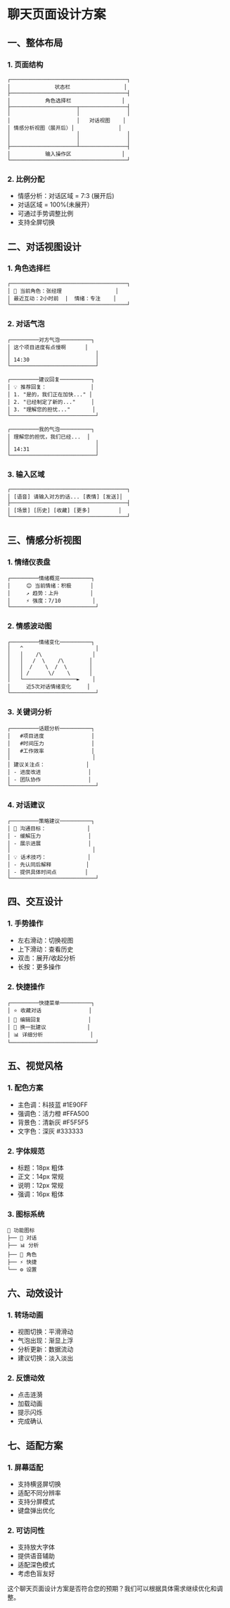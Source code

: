
# 聊天页面设计方案

## 一、整体布局

### 1. 页面结构

```
┌─────────────────────────────────────┐
│              状态栏                 │
├─────────────────────────────────────┤
│           角色选择栏                │
├─────────────────────┬───────────────┤
│                     │               │
│                     │   对话视图    │
│ 情感分析视图（展开后）│              │
│                     │               │
│                     │               │
├─────────────────────┴───────────────┤
│           输入操作区                │
└─────────────────────────────────────┘
```

### 2. 比例分配

- 情感分析：对话区域 = 7:3 (展开后)
- 对话区域 = 100%(未展开）
- 可通过手势调整比例
- 支持全屏切换

## 二、对话视图设计

### 1. 角色选择栏

```
┌─────────────────────────────────────┐
│ 👤 当前角色：张经理                 │
│ 最近互动：2小时前  |  情绪：专注    │
└─────────────────────────────────────┘
```

### 2. 对话气泡

```
┌─────────对方气泡──────────┐
│ 这个项目进度有点慢啊      │
│                           │
│ 14:30                     │
└───────────────────────────┘

┌─────────建议回复──────────┐
│ 💡 推荐回复：              │
│ 1. "是的，我们正在加快..." │
│ 2. "已经制定了新的..."     │
│ 3. "理解您的担忧..."       │
└───────────────────────────┘

┌─────────我的气泡──────────┐
│ 理解您的担忧，我们已经...  │
│                           │
│ 14:31                     │
└───────────────────────────┘
```

### 3. 输入区域

```
┌─────────────────────────────────────┐
│ [语音] 请输入对方的话... [表情] [发送]│
├─────────────────────────────────────┤
│ [场景] [历史] [收藏] [更多]         │
└─────────────────────────────────────┘
```

## 三、情感分析视图

### 1. 情绪仪表盘

```
┌─────────情绪概览──────────┐
│     😊 当前情绪：积极      │
│     ↗️ 趋势：上升          │
│     ⚡️ 强度：7/10          │
└───────────────────────────┘
```

### 2. 情感波动图

```
┌─────────情绪变化──────────┐
│   ^                       │
│   │    /\                │
│   │   /  \    /\        │
│   │  /    \  /  \       │
│   │ /      \/    \      │
│   └─────────────────►    │
│     近5次对话情绪变化     │
└───────────────────────────┘
```

### 3. 关键词分析

```
┌─────────话题分析──────────┐
│   #项目进度               │
│   #时间压力               │
│   #工作效率               │
│                          │
│ 建议关注点：             │
│ - 进度改进               │
│ - 团队协作               │
└───────────────────────────┘
```

### 4. 对话建议

```
┌─────────策略建议──────────┐
│ 🎯 沟通目标：             │
│ - 缓解压力               │
│ - 展示进展               │
│                          │
│ 💡 话术技巧：             │
│ - 先认同后解释           │
│ - 提供具体时间点         │
└───────────────────────────┘
```

## 四、交互设计

### 1. 手势操作

- 左右滑动：切换视图
- 上下滑动：查看历史
- 双击：展开/收起分析
- 长按：更多操作

### 2. 快捷操作

```
┌─────────快捷菜单──────────┐
│ ⭐️ 收藏对话               │
│ 📝 编辑回复               │
│ 🔄 换一批建议             │
│ 📊 详细分析               │
└───────────────────────────┘
```

## 五、视觉风格

### 1. 配色方案

- 主色调：科技蓝 #1E90FF
- 强调色：活力橙 #FFA500
- 背景色：清新灰 #F5F5F5
- 文字色：深灰 #333333

### 2. 字体规范

- 标题：18px 粗体
- 正文：14px 常规
- 说明：12px 常规
- 强调：16px 粗体

### 3. 图标系统

```
📱 功能图标
├── 💬 对话
├── 📊 分析
├── 👤 角色
├── ⚡️ 快捷
└── ⚙️ 设置
```

## 六、动效设计

### 1. 转场动画

- 视图切换：平滑滑动
- 气泡出现：渐显上浮
- 分析更新：数据流动
- 建议切换：淡入淡出

### 2. 反馈动效

- 点击涟漪
- 加载动画
- 提示闪烁
- 完成确认

## 七、适配方案

### 1. 屏幕适配

- 支持横竖屏切换
- 适配不同分辨率
- 支持分屏模式
- 键盘弹出优化

### 2. 可访问性

- 支持放大字体
- 提供语音辅助
- 适配深色模式
- 考虑色盲友好

这个聊天页面设计方案是否符合您的预期？我们可以根据具体需求继续优化和调整。
